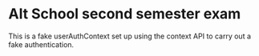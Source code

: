 # Alt School second semester exam

This is a fake userAuthContext set up using the context API to carry out a fake authentication.
